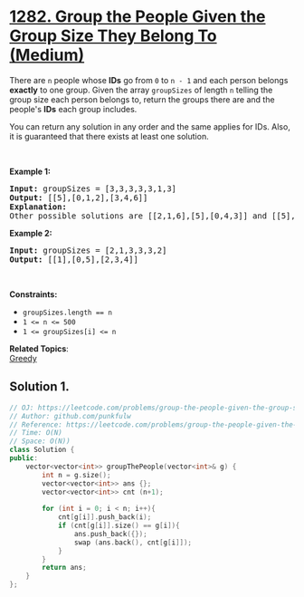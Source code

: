 # [1282. Group the People Given the Group Size They Belong To (Medium)](https://leetcode.com/problems/group-the-people-given-the-group-size-they-belong-to/)

<p>There are <code>n</code> people whose <strong>IDs</strong> go from <code>0</code> to <code>n - 1</code> and each person belongs <strong>exactly</strong> to one&nbsp;group. Given the array&nbsp;<code>groupSizes</code> of length <code>n</code> telling the group size each person belongs to, return the groups there are and the people's&nbsp;<strong>IDs</strong> each group includes.</p>

<p>You can return any solution in any order and the same applies for IDs. Also, it is guaranteed that there exists at least one solution.&nbsp;</p>

<p>&nbsp;</p>
<p><strong>Example 1:</strong></p>

<pre><strong>Input:</strong> groupSizes = [3,3,3,3,3,1,3]
<strong>Output:</strong> [[5],[0,1,2],[3,4,6]]
<b>Explanation:</b> 
Other possible solutions are [[2,1,6],[5],[0,4,3]] and [[5],[0,6,2],[4,3,1]].
</pre>

<p><strong>Example 2:</strong></p>

<pre><strong>Input:</strong> groupSizes = [2,1,3,3,3,2]
<strong>Output:</strong> [[1],[0,5],[2,3,4]]
</pre>

<p>&nbsp;</p>
<p><strong>Constraints:</strong></p>

<ul>
	<li><code>groupSizes.length == n</code></li>
	<li><code>1 &lt;= n&nbsp;&lt;= 500</code></li>
	<li><code>1 &lt;=&nbsp;groupSizes[i] &lt;= n</code></li>
</ul>


**Related Topics**:  
[Greedy](https://leetcode.com/tag/greedy/)

## Solution 1.



```cpp
// OJ: https://leetcode.com/problems/group-the-people-given-the-group-size-they-belong-to/
// Author: github.com/punkfulw
// Reference: https://leetcode.com/problems/group-the-people-given-the-group-size-they-belong-to/discuss/446534/C%2B%2BJava-Greedy
// Time: O(N)
// Space: O(N))
class Solution {
public:
    vector<vector<int>> groupThePeople(vector<int>& g) {
        int n = g.size();
        vector<vector<int>> ans {};
        vector<vector<int>> cnt (n+1);
        
        for (int i = 0; i < n; i++){
            cnt[g[i]].push_back(i);
            if (cnt[g[i]].size() == g[i]){
                ans.push_back({});
                swap (ans.back(), cnt[g[i]]);
            }
        }
        return ans;
    }
};
```
